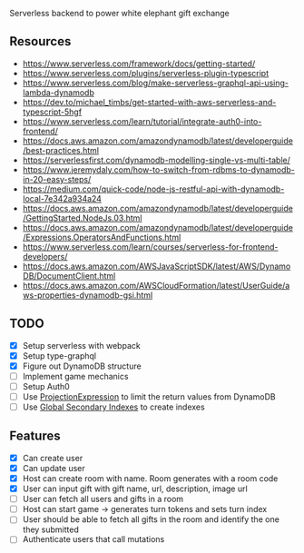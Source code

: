 Serverless backend to power white elephant gift exchange

## Resources
- https://www.serverless.com/framework/docs/getting-started/
- https://www.serverless.com/plugins/serverless-plugin-typescript
- https://www.serverless.com/blog/make-serverless-graphql-api-using-lambda-dynamodb
- https://dev.to/michael_timbs/get-started-with-aws-serverless-and-typescript-5hgf
- https://www.serverless.com/learn/tutorial/integrate-auth0-into-frontend/
- https://docs.aws.amazon.com/amazondynamodb/latest/developerguide/best-practices.html
- https://serverlessfirst.com/dynamodb-modelling-single-vs-multi-table/
- https://www.jeremydaly.com/how-to-switch-from-rdbms-to-dynamodb-in-20-easy-steps/
- https://medium.com/quick-code/node-js-restful-api-with-dynamodb-local-7e342a934a24
- https://docs.aws.amazon.com/amazondynamodb/latest/developerguide/GettingStarted.NodeJs.03.html
- https://docs.aws.amazon.com/amazondynamodb/latest/developerguide/Expressions.OperatorsAndFunctions.html
- https://www.serverless.com/learn/courses/serverless-for-frontend-developers/
- https://docs.aws.amazon.com/AWSJavaScriptSDK/latest/AWS/DynamoDB/DocumentClient.html
- https://docs.aws.amazon.com/AWSCloudFormation/latest/UserGuide/aws-properties-dynamodb-gsi.html

## TODO
- [x] Setup serverless with webpack
- [x] Setup type-graphql
- [x] Figure out DynamoDB structure
- [ ] Implement game mechanics
- [ ] Setup Auth0
- [ ] Use [ProjectionExpression](https://docs.aws.amazon.com/amazondynamodb/latest/developerguide/Expressions.ProjectionExpressions.html) to limit the return values from DynamoDB
- [ ] Use [Global Secondary Indexes](https://docs.aws.amazon.com/amazondynamodb/latest/developerguide/GSI.html) to create indexes

## Features
- [x] Can create user
- [x] Can update user 
- [x] Host can create room with name. Room generates with a room code
- [x] User can input gift with gift name, url, description, image url
- [ ] User can fetch all users and gifts in a room
- [ ] Host can start game -> generates turn tokens and sets turn index
- [ ] User should be able to fetch all gifts in the room and identify the one they submitted
- [ ] Authenticate users that call mutations